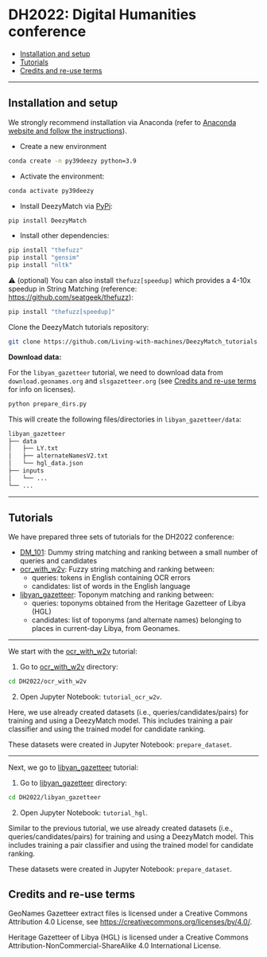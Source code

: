 # DH2022: Digital Humanities conference

- [Installation and setup](#installation-and-setup)
- [Tutorials](#tutorials)
- [Credits and re-use terms](#credits-and-re-use-terms)

---

## Installation and setup

We strongly recommend installation via Anaconda (refer to [Anaconda website and follow the instructions](https://docs.anaconda.com/anaconda/install/)).

* Create a new environment

```bash
conda create -n py39deezy python=3.9
```

* Activate the environment:

```bash
conda activate py39deezy
```

* Install DeezyMatch via [PyPi](https://pypi.org/project/DeezyMatch/):
      
```bash
pip install DeezyMatch
```

* Install other dependencies:

```bash
pip install "thefuzz"
pip install "gensim"
pip install "nltk"
```

:warning: (optional) You can also install `thefuzz[speedup]` which provides a 4-10x speedup in String Matching (reference: https://github.com/seatgeek/thefuzz):

```bash
pip install "thefuzz[speedup]"
```

Clone the DeezyMatch tutorials repository:
```bash
git clone https://github.com/Living-with-machines/DeezyMatch_tutorials.git
```

**Download data:**

For the `libyan_gazetteer` tutorial, we need to download data from `download.geonames.org` and `slsgazetteer.org` (see [Credits and re-use terms](#credits-and-re-use-terms) for info on licenses). 

```bash
python prepare_dirs.py
```

This will create the following files/directories in `libyan_gazetteer/data`:

```bash
libyan_gazetteer
├── data
│   ├── LY.txt
│   ├── alternateNamesV2.txt
│   └── hgl_data.json
├── inputs
│   └── ... 
└── ...
```

---

## Tutorials

We have prepared three sets of tutorials for the DH2022 conference:
- [DM_101](DM_101): Dummy string matching and ranking between a small number of queries and candidates
- [ocr_with_w2v](ocr_with_w2v): Fuzzy string matching and ranking between:
    - queries: tokens in English containing OCR errors
    - candidates: list of words in the English language
- [libyan_gazetteer](libyan_gazetteer): Toponym matching and ranking between:
    - queries: toponyms obtained from the Heritage Gazetteer of Libya (HGL)
    - candidates: list of toponyms (and alternate names) belonging to places in current-day Libya, from Geonames.

---

We start with the [ocr_with_w2v](ocr_with_w2v) tutorial:

1. Go to [ocr_with_w2v](ocr_with_w2v) directory:

```bash
cd DH2022/ocr_with_w2v
```

2. Open Jupyter Notebook: `tutorial_ocr_w2v`.

Here, we use already created datasets (i.e., queries/candidates/pairs) for training and using a DeezyMatch model. This includes training a pair classifier and using the trained model for candidate ranking.

These datasets were created in Jupyter Notebook: `prepare_dataset`. 

---

Next, we go to [libyan_gazetteer](libyan_gazetteer) tutorial:

1. Go to [libyan_gazetteer](libyan_gazetteer) directory:

```bash
cd DH2022/libyan_gazetteer
```

2. Open Jupyter Notebook: `tutorial_hgl`.

Similar to the previous tutorial, we use already created datasets (i.e., queries/candidates/pairs) for training and using a DeezyMatch model. This includes training a pair classifier and using the trained model for candidate ranking.

These datasets were created in Jupyter Notebook: `prepare_dataset`. 


## Credits and re-use terms

GeoNames Gazetteer extract files is licensed under a Creative Commons Attribution 4.0 License, see https://creativecommons.org/licenses/by/4.0/.

Heritage Gazetteer of Libya (HGL) is licensed under a Creative Commons Attribution-NonCommercial-ShareAlike 4.0 International License.
